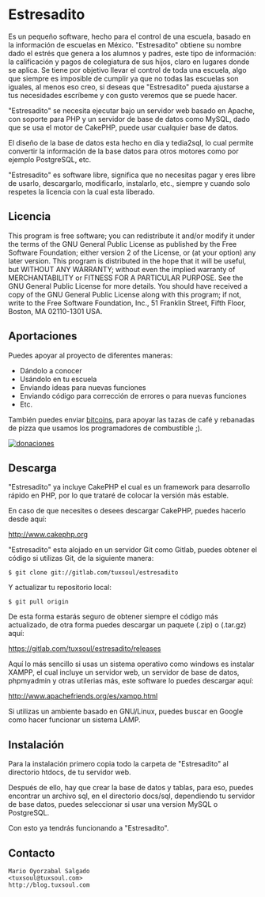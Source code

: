 # Estresadito

Es un pequeño software, hecho para el control de una escuela, basado en la
información de escuelas en México. "Estresadito" obtiene su nombre dado el 
estrés que genera a los alumnos y padres, este tipo de información: la 
calificación y pagos de colegiatura de sus hijos, claro en lugares donde se 
aplica. Se tiene por objetivo llevar el control de toda una escuela, algo que 
siempre es imposible de cumplir ya que no todas las escuelas son iguales, al 
menos eso creo, si deseas que "Estresadito" pueda ajustarse a tus necesidades 
escríbeme y con gusto veremos que se puede hacer.

"Estresadito" se necesita ejecutar bajo un servidor web basado en Apache, con
soporte para PHP y un servidor de base de datos como MySQL, dado que se usa el
motor de CakePHP, puede usar cualquier base de datos. 

El diseño de la base de datos esta hecho en dia y tedia2sql, lo cual permite
convertir la información de la base datos para otros motores como por ejemplo
PostgreSQL, etc.

"Estresadito" es software libre, significa que no necesitas pagar y eres libre
de usarlo, descargarlo, modificarlo, instalarlo, etc., siempre y cuando solo
respetes la licencia con la cual esta liberado.


## Licencia

This program is free software; you can redistribute it and/or modify it under
the terms of the GNU General Public License as published by the Free Software
Foundation; either version 2 of the License, or (at your option) any later
version. This program is distributed in the hope that it will be useful, but
WITHOUT ANY WARRANTY; without even the implied warranty of MERCHANTABILITY or
FITNESS FOR A PARTICULAR PURPOSE. See the GNU General Public License for more
details. You should have received a copy of the GNU General Public License 
along with this program; if not, write to the Free Software Foundation, Inc., 
51 Franklin Street, Fifth Floor, Boston, MA 02110-1301 USA.


## Aportaciones

Puedes apoyar al proyecto de diferentes maneras:

- Dándolo a conocer
- Usándolo en tu escuela
- Enviando ideas para nuevas funciones
- Enviando código para corrección de errores o para nuevas funciones
- Etc.

También puedes enviar [bitcoins](http://bitcoin.org), para apoyar las tazas de café y rebanadas de 
pizza que usamos los programadores de combustible ;).

[![donaciones](https://images.tuxsoul.com/hotlink-ok/bitcoin-button_168x64.png)](https://coffee.tuxsoul.com)


## Descarga

"Estresadito" ya incluye CakePHP el cual es un framework para desarrollo 
rápido en PHP, por lo que trataré de colocar la versión más estable.

En caso de que necesites o desees descargar CakePHP, puedes hacerlo desde 
aquí:

http://www.cakephp.org

"Estresadito" esta alojado en un servidor Git como Gitlab, puedes obtener el 
código si utilizas Git, de la siguiente manera:

```
$ git clone git://gitlab.com/tuxsoul/estresadito
```
	
Y actualizar tu repositorio local:

```
$ git pull origin
```
	
De esta forma estarás seguro de obtener siempre el código más actualizado, de
otra forma puedes descargar un paquete (.zip) o (.tar.gz) aquí:

https://gitlab.com/tuxsoul/estresadito/releases
  
Aquí lo más sencillo si usas un sistema operativo como windows es instalar 
XAMPP, el cual incluye un servidor web, un servidor de base de datos, 
phpmyadmin y otras utilerias más, este software lo puedes descargar aquí:

http://www.apachefriends.org/es/xampp.html

Si utilizas un ambiente basado en GNU/Linux, puedes buscar en Google como 
hacer funcionar un sistema LAMP.


## Instalación

Para la instalación primero copia todo la carpeta de "Estresadito" al 
directorio htdocs, de tu servidor web.

Después de ello, hay que crear la base de datos y tablas, para eso, puedes
encontrar un archivo sql, en el directorio docs/sql, dependiendo tu servidor 
de base datos, puedes seleccionar si usar una version MySQL o PostgreSQL.

Con esto ya tendrás funcionando a "Estresadito".


## Contacto

```
Mario Oyorzabal Salgado
<tuxsoul@tuxsoul.com>
http://blog.tuxsoul.com
```
